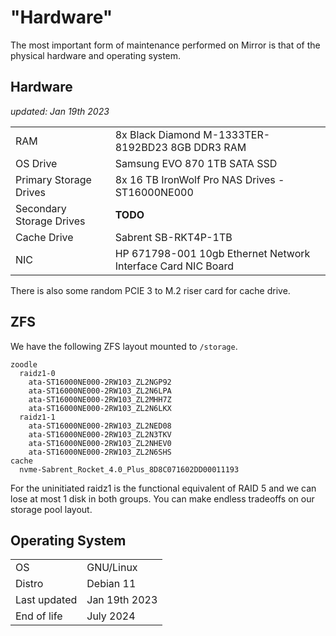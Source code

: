 # "Hardware"

The most important form of maintenance performed on Mirror is that of the physical hardware and operating system.

## Hardware 

_updated: Jan 19th 2023_

|                          |                                                              |
| ------------------------ | ------------------------------------------------------------ |
| RAM                      | 8x Black Diamond M-1333TER-8192BD23 8GB DDR3 RAM             |
| OS Drive                 | Samsung EVO 870 1TB SATA SSD                                 |
| Primary Storage Drives   | 8x 16 TB IronWolf Pro NAS Drives - ST16000NE000              |
| Secondary Storage Drives | **TODO**                                                     |
| Cache Drive              | Sabrent SB-RKT4P-1TB                                         |
| NIC                      | HP 671798-001 10gb Ethernet Network Interface Card NIC Board |

There is also some random PCIE 3 to M.2 riser card for cache drive.

## ZFS

We have the following ZFS layout mounted to `/storage`.

```
zoodle
  raidz1-0
    ata-ST16000NE000-2RW103_ZL2NGP92
    ata-ST16000NE000-2RW103_ZL2N6LPA
    ata-ST16000NE000-2RW103_ZL2MHH7Z
    ata-ST16000NE000-2RW103_ZL2N6LKX
  raidz1-1
    ata-ST16000NE000-2RW103_ZL2NED08
    ata-ST16000NE000-2RW103_ZL2N3TKV
    ata-ST16000NE000-2RW103_ZL2NHEV0
    ata-ST16000NE000-2RW103_ZL2N6SHS
cache
  nvme-Sabrent_Rocket_4.0_Plus_8D8C071602DD00011193
```

For the uninitiated raidz1 is the functional equivalent of RAID 5 and we can lose at most 1 disk in both groups. You can make endless tradeoffs on our storage pool layout. 

## Operating System

|              |               |
| :----------- | :------------ |
| OS           | GNU/Linux     |
| Distro       | Debian 11     |
| Last updated | Jan 19th 2023 |
| End of life  | July 2024     |

